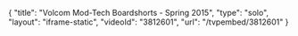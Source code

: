 {
    "title": "Volcom Mod-Tech Boardshorts - Spring 2015",
    "type": "solo",
    "layout": "iframe-static",
    "videoId": "3812601",
    "url": "\/tvpembed\/3812601"
}